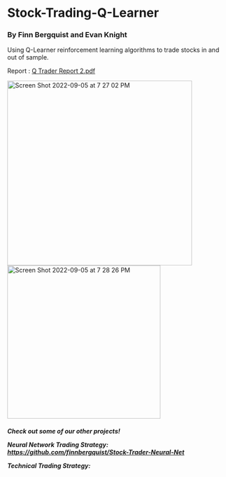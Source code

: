 <h1> Stock-Trading-Q-Learner </h1>
<h3> By Finn Bergquist and Evan Knight </h3>
Using Q-Learner reinforcement learning algorithms to trade stocks in and out of sample.


 Report : [Q Trader Report 2.pdf](https://github.com/finnbergquist/Stock-Trading-Q-Learner/files/9492306/Q.Trader.Report.2.pdf) 




<img width="422" alt="Screen Shot 2022-09-05 at 7 27 02 PM" src="https://user-images.githubusercontent.com/61434761/188520340-227bba11-800b-4525-8e73-c8acc735490d.png">

<img width="350" alt="Screen Shot 2022-09-05 at 7 28 26 PM" src="https://user-images.githubusercontent.com/61434761/188520403-c2da366e-67a4-46b3-96d7-700575f8da45.png">



<h5>
Check out some of our other projects!

Neural Network Trading Strategy: https://github.com/finnbergquist/Stock-Trader-Neural-Net

Technical Trading Strategy:
  
  </h5>
